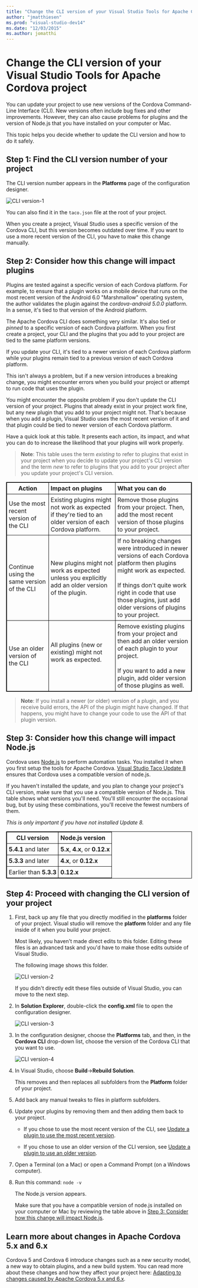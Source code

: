 ```yaml
--- 
title: "Change the CLI version of your Visual Studio Tools for Apache Cordova project | Cordova"
author: "jmatthiesen"
ms.prod: "visual-studio-dev14"
ms.date: "12/03/2015"
ms.author: jomatthi
--- 
```


# Change the CLI version of your Visual Studio Tools for Apache Cordova project

You can update your project to use new versions of the Cordova Command-Line Interface (CLI).  New versions often include bug fixes and other improvements. However, they can also cause problems for plugins and the version of Node.js that you have installed on your computer or Mac.

This topic helps you decide whether to update the CLI version and how to do it safely.

## Step 1: Find the CLI version number of your project

The CLI version number appears in the **Platforms** page of the configuration designer.

![CLI version-1](media/change-cli-version/cli-version.png)

You can also find it in the ```taco.json``` file at the root of your project.

When you create a project, Visual Studio uses a specific version of the Cordova CLI, but this version  becomes outdated over time. If you want to use a more recent version of the CLI, you have to make this change manually.

## Step 2: Consider how this change will impact plugins

Plugins are tested against a specific version of each Cordova platform. For example, to ensure that a plugin works on a mobile device that runs on the most recent version of the Android 6.0 "Marshmallow" operating system, the author validates the plugin against the *cordova-android 5.0.0* platform. In a sense, it's tied to that version of the Android platform.

The Apache Cordova CLI does something very similar. It's also tied or *pinned* to a specific version of each Cordova platform. When you first create a project, your CLI and the plugins that you add to your project are tied to the same platform versions.

If you update your CLI, it's tied to a newer version of each Cordova platform while your plugins remain tied to a previous version of each Cordova platform.

This isn't always a problem, but if a new version introduces a breaking change, you might encounter errors when you build your project or attempt to run code that uses the plugin.

You might encounter the opposite problem if you don't update the CLI version of your project. Plugins that already exist in your project work fine, but any new plugin that you add to your project might not. That's because when you add a plugin, Visual Studio uses the most recent version of it and that plugin could be tied to newer version of each Cordova platform.

Have a quick look at this table. It presents each action, its impact, and what you can do to increase the likelihood that your plugins will work properly.

> **Note**: This table uses the term *existing* to refer to plugins that exist in your project when you decide to update your project's CLI version and the term *new* to refer to plugins that you add to your project after you update your project's CLI version.

<style>
    table, th, td {
        border: 1px solid black;
        border-collapse: collapse;
    }
    th, td {
        padding: 5px;
    }
</style>
<table>
    <thead>
        <tr>
            <th>Action</th>
            <th style="text-align:left">Impact on plugins</th>
            <th style="text-align:left">What you can do</th>
        </tr>
    </thead>
    <tbody>
        <tr>
            <td>Use the most recent version of the CLI</td>
            <td style="text-align:left">Existing plugins might not work as expected if they&#39;re tied to an older version of each Cordova platform.</td>
            <td style="text-align:left">Remove those plugins from your project.  Then, add the most recent version of those plugins to your project.</td>
        </tr>
        <tr>
            <td>Continue using the same version of the CLI</td>
            <td style="text-align:left">New plugins might not work as expected unless you explicitly add an older version of the plugin. </td>
            <td style="text-align:left">If no breaking changes were introduced in newer versions of each Cordova platform then plugins might work as expected.<br><br>If things don&#39;t quite work right in code that use those plugins, just add older versions of plugins to your project. </td>
        </tr>
        <tr>
            <td>Use an older version of the CLI</td>
            <td style="text-align:left">All plugins (new or existing) might not work as expected.<br><br></td>
            <td style="text-align:left">Remove existing plugins from your project and then add an older version of each plugin to your project.
            <br><br>If you want to add a new plugin, add older version of those plugins as well. </td>
        </tr>
    </tbody>
</table>

>**Note**: If you install a newer (or older) version of a plugin, and you receive build errors, the API of the plugin might have changed. If that happens, you might have to change your code to use the API of that plugin version.

## <a id="node-compat"></a>Step 3: Consider how this change will impact Node.js

Cordova uses [Node.js](http://nodejs.org/) to perform automation tasks. You installed it when you first setup the tools for Apache Cordova. [Visual Studio Taco Update 8](https://docs.microsoft.com/visualstudio/cross-platform/tools-for-cordova/release-notes/release-update-8?view=toolsforcordova-2015&preserve-view=true) ensures that Cordova uses a compatible version of node.js.

If you haven't installed the update, and you plan to change your project's CLI version, make sure that you use a compatible version of Node.js. This table shows what versions you'll need. You'll still encounter the occasional bug, but by using these combinations, you'll receive the fewest numbers of them.

*This is only important if you have not installed Update 8.*

<table>
    <thead>
        <tr>
            <th>CLI version</th>
            <th style="text-align:left">Node.js version</th>
        </tr>
    </thead>
    <tbody>
        <tr>
            <td><strong>5.4.1</strong> and later</td>
            <td style="text-align:left"><strong>5.x</strong>, <strong>4.x</strong>, or <strong>0.12.x</strong></td>
        </tr>
        <tr>
            <td><strong>5.3.3</strong> and later</td>
            <td style="text-align:left"><strong>4.x</strong>, or <strong>0.12.x</strong></td>
        </tr>
        <tr>
            <td>Earlier than <strong>5.3.3</strong></td>
            <td style="text-align:left"><strong>0.12.x</strong></td>
        </tr>
    </tbody>
</table>

## Step 4: Proceed with changing the CLI version of your project

1. First, back up any file that you directly modified in the **platforms** folder of your project.    Visual studio will remove the **platform** folder and any file inside of it when you build your project.

    Most likely, you haven't made direct edits to this folder. Editing these files is an advanced task and you'd have to make those edits outside of Visual Studio.

    The following image shows this folder.

    ![CLI version-2](media/change-cli-version/platforms.png)

    If you didn't directly edit these files outside of Visual Studio, you can move to the next step.

2. In **Solution Explorer**, double-click the **config.xml** file to open the configuration designer.

    ![CLI version-3](media/change-cli-version/config-xml.png)

3. In the configuration designer, choose the **Platforms** tab, and then, in the **Cordova CLI** drop-down list, choose the version of the Cordova CLI that you want to use.

    ![CLI version-4](media/change-cli-version/config-designer.png)

4. In Visual Studio, choose **Build**->**Rebuild Solution**.

    This removes and then replaces all subfolders from the **Platform** folder of your project.

5. Add back any manual tweaks to files in platform subfolders.

6. Update your plugins by removing them and then adding them back to your project.

    * If you chose to use the most recent version of the CLI, see [Update a plugin to use the most recent version](../access-device-capabilities/manage-plugins.md).

    * If you chose to use an older version of the CLI version, see [Update a plugin to use an older version](../access-device-capabilities/manage-plugins.md).

7. Open a Terminal (on a Mac) or open a Command Prompt (on a Windows computer).

8. Run this command: ```node -v```

    The Node.js version appears.

    Make sure that you have a compatible version of node.js installed on your computer or Mac by reviewing the table above in [Step 3: Consider how this change will impact Node.js](#node-compat).

## Learn more about changes in Apache Cordova 5.x and 6.x

Cordova 5 and Cordova 6 introduce changes such as a new security model, a new way to obtain plugins, and a new build system. You can read more about these changes and how they affect your project here: [Adapting to changes caused by Apache Cordova 5.x and 6.x](https://github.com/Microsoft/cordova-docs/blob/master/articles/tutorial-cordova-5/tutorial-cordova-5-readme.md).
